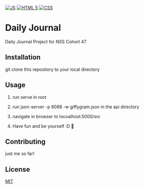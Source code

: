 [![JS](https://img.shields.io/badge/javascript%20-%23323330.svg?&style=for-the-badge&logo=javascript&logoColor=%23F7DF1E)](#)
[![HTML 5](https://img.shields.io/badge/html5-%23E34F26.svg?style=for-the-badge&logo=html5&logoColor=white)](#)
[![CSS](https://img.shields.io/badge/css3-%231572B6.svg?style=for-the-badge&logo=css3&logoColor=white)](#)
# Daily Journal
Daily Journal Project for NSS Cohort 47

## Installation
git clone this repository to your local directory

## Usage
1. run serve in root

2. run json-server -p 8088 -w giffygram.json in the api directory

3. navigate in browser to locoalhost:5000/src

4. Have fun and be yourself :D 💯

## Contributing
just me so far!

## License
[MIT](https://choosealicense.com/licenses/mit/)
